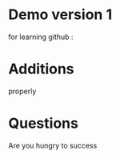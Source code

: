 # Demo version 1

for learning github : 

# Additions

properly

# Questions

Are you hungry to success
